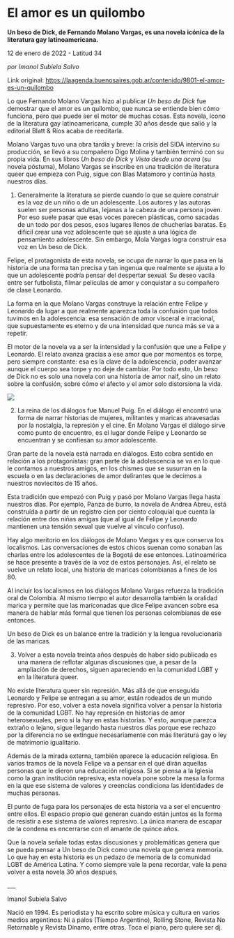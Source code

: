 # El amor es un quilombo

**Un beso de Dick, de Fernando Molano Vargas, es una novela icónica de la literatura gay latinoamericana.**

12 de enero de 2022 - Latitud 34

_por Imanol Subiela Salvo_

Link original: https://laagenda.buenosaires.gob.ar/contenido/9801-el-amor-es-un-quilombo



Lo que Fernando Molano Vargas hizo al publicar *Un beso de Dick* fue demostrar que el amor es un quilombo, que nunca se entiende bien cómo funciona, pero que puede ser el motor de muchas cosas. Esta novela, ícono de la literatura gay latinoamericana, cumple 30 años desde que salió y la editorial Blatt & Ríos acaba de reeditarla.




Molano Vargas tuvo una obra tardía y breve: la crisis del SIDA intervino su producción, se llevó a su compañero Digo Molina y también terminó con su propia vida. En sus libros *Un beso de Dick* y *Vista desde una acera* (su novela póstuma), Molano Vargas se inscribe en una tradición de literatura queer que empieza con Puig, sigue con Blas Matamoro y continúa hasta nuestros días.




1. Generalmente la literatura se pierde cuando lo que se quiere construir es la voz de un niño o de un adolescente. Los autores y las autoras suelen ser personas adultas, lejanas a la cabeza de una persona joven. Por eso suele pasar que esas voces parecen plásticas, como sacadas de un todo por dos pesos, esos lugares llenos de chucherías baratas. Es difícil crear una voz adolescente que se ajuste a una lógica de pensamiento adolescente. Sin embargo, Mola Vargas logra construir esa voz en Un beso de Dick.




Felipe, el protagonista de esta novela, se ocupa de narrar lo que pasa en la historia de una forma tan precisa y tan ingenua que realmente se ajusta a lo que un adolescente podría pensar del despertar sexual. Su deseo vacila entre ser futbolista, filmar películas de amor y conquistar a su compañero de clase Leonardo.




La forma en la que Molano Vargas construye la relación entre Felipe y Leonardo da lugar a que realmente aparezca toda la confusión que todos tuvimos en la adolescencia: esa sensación de amor visceral e irracional, que supuestamente es eterno y de una intensidad que nunca más se va a repetir.




El motor de la novela va a ser la intensidad y la confusión que une a Felipe y Leonardo. El relato avanza gracias a ese amor que por momentos es torpe, pero siempre constante: esa es la clave de la adolescencia, poder avanzar aunque el cuerpo sea torpe y no deje de cambiar. Por todo esto, Un beso de Dick no es solo una novela con una historia de amor naif, sino un relato sobre la confusión, sobre cómo el afecto y el amor solo distorsiona la vida.




![](https://cdn.feater.me/files/images/133323/f932b5c4-f95e-4e4b-96de-7a83e0d88d82.png)




2. La reina de los diálogos fue Manuel Puig. En el diálogo él encontró una forma de narrar historias de mujeres, militantes y maricas atravesadas por la nostalgia, la represión y el cine. En Molano Vargas el diálogo sirve como punto de encuentro, es el lugar donde Felipe y Leonardo se encuentran y se confiesan su amor adolescente.




Gran parte de la novela está narrada en diálogos. Esto cobra sentido en relación a los protagonistas: gran parte de la adolescencia se va en lo que le contamos a nuestros amigos, en los chismes que se susurran en la escuela o en las declaraciones de amor delirantes que le decimos a nuestros noviecitos de 15 años.




Esta tradición que empezó con Puig y pasó por Molano Vargas llega hasta nuestros días. Por ejemplo, Panza de burro, la novela de Andrea Abreu, está construída a partir de un registro cien por ciento coloquial que cuenta la relación entre dos niñas amigas (que al igual de Felipe y Leonardo mantienen una tensión sexual que vuelve al vínculo confuso).




Hay algo meritorio en los diálogos de Molano Vargas y es que conserva los localismos. Las conversaciones de estos chicos suenan como sonaban las charlas entre los adolescentes de la Bogotá de ese entonces. Latinoamérica se hace presente a través de la voz de estos personajes. Así, el relato se vuelve un relato local, una historia de maricas colombianas a fines de los 80.




Al incluir los localismos en los diálogos Molano Vargas refuerza la tradición oral de Colombia. Al mismo tiempo el autor desarrolla también la oralidad marica y permite que las mariconadas que dice Felipe avancen sobre esa manera de hablar más formal que tienen los personas colombianas de ese entonces.




Un beso de Dick es un balance entre la tradición y la lengua revolucionaria de las maricas.




3. Volver a esta novela treinta años después de haber sido publicada es una manera de reflotar algunas discusiones que, a pesar de la ampliación de derechos, siguen apareciendo en la comunidad LGBT y en la literatura queer.




No existe literatura queer sin represión. Más allá de que enseguida Leonardo y Felipe se entregan a su amor, están rodeados de un mundo represivo. Por eso, volver a esta novela significa volver a pensar la historia de la comunidad LGBT. No hay represión en historias de amor heterosexuales, pero sí la hay en estas historias. Y esto, aunque parezca extraño o lejano, sigue llegando hasta nuestros días porque ese rechazo por la diferencia no se extingue necesariamente con más literatura gay o ley de matrimonio igualitario.




Además de la mirada externa, también aparece la educación religiosa. En varios tramos de la novela Felipe va a pensar en el qué dirán aquellas personas que le dieron una educación religiosa. Si se piensa a la Iglesia como la gran institución represiva, esta novela pone sobre la mesa la forma en la que ese sistema de valores y creencias condiciona las identidades de muchas personas.




El punto de fuga para los personajes de esta historia va a ser el encuentro entre ellos. El espacio propio que generan cuando están juntos es la forma de resistir a ese sistema de valores represivo. La única manera de escapar de la condena es encerrarse con el amante de quince años.




Que la novela señale todas estas discusiones y problemáticas genera que se pueda pensar a Un beso de Dick como una novela que genera memoria. Lo que hay en esta historia es un pedazo de memoria de la comunidad LGBT de América Latina. Y como siempre vale la pena recordar, vale la pena volver a esta novela 30 años después.




\_\_\_




Imanol Subiela Salvo




Nació en 1994. Es periodista y ha escrito sobre música y cultura en varios medios argentinos: Ni a palos (Tiempo Argentino), Rolling Stone, Revista No Retornable y Revista Dínamo, entre otras. Toca el piano, pero quiere ser dj.



